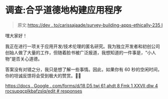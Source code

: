 # 调查:合乎道德地构建应用程序

> 原文:[https://dev . to/carissajaade/survey-building-apps-ethically-235 l](https://dev.to/carissajaade/survey-building-apps-ethically-235l)

嘿大家好！

我正在进行一项关于应用开发/技术伦理的匿名研究。我为独立开发者和初创公司创始人做了大量的工作，但随着脸书被广泛报道，我想知道的一件事是，“小人物”是否关心道德。

答案没有对错之分，我只是想了解一些事情。因此，如果你有 60 秒的空闲时间，你的坦诚反馈将会受到极大的赞赏。🙏🏼

[https://docs . Google . com/forms/d/18 D5 twj 61 ahdt 8 Fmk 1 XXVII dlw 4 rocsupqcplkbafzslq/edit # responses](https://docs.google.com/forms/d/18d5twj61AHDt8fmK1xXvIDlw4rOcsupqcpLkBaFZSlQ/edit#responses)